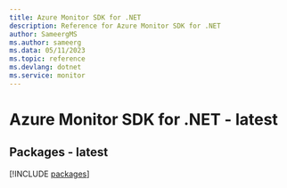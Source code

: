 ```yaml
---
title: Azure Monitor SDK for .NET
description: Reference for Azure Monitor SDK for .NET
author: SameergMS
ms.author: sameerg
ms.data: 05/11/2023
ms.topic: reference
ms.devlang: dotnet
ms.service: monitor
---
```

# Azure Monitor SDK for .NET - latest
## Packages - latest
[!INCLUDE [packages](monitor-index.md)]